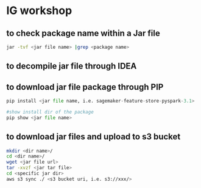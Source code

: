 # IG workshop

## to check package name within a Jar file
```sh
jar -tvf <jar file name> |grep <package name>
```

## to decompile jar file through IDEA

## to download jar file package through PIP
```py
pip install <jar file name, i.e. sagemaker-feature-store-pyspark-3.1>

#show install dir of the package
pip show <jar file name>
```
## to download jar files and upload to s3 bucket
```sh
mkdir <dir name>/
cd <dir name>/
wget <jar file url>
tar -xvzf <jar tar file>
cd <specific jar dir>
aws s3 sync ./ <s3 bucket uri, i.e. s3://xxx/>
